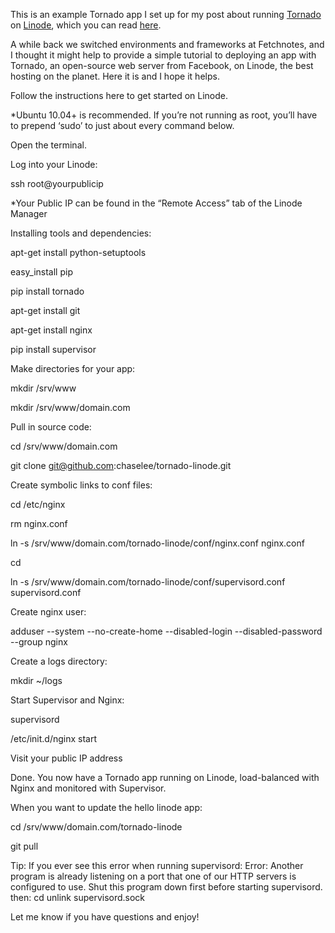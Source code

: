 This is an example Tornado app I set up for my post about running [Tornado](http://www.tornadoweb.org/) on [Linode](http://www.linode.com/), which you can read [here](http://chase.io/post/17197274701).



A while back we switched environments and frameworks at Fetchnotes, and I thought it might help to provide a simple tutorial to deploying an app with Tornado, an open-source web server from Facebook, on Linode, the best hosting on the planet. Here it is and I hope it helps.

Follow the instructions here to get started on Linode.

*Ubuntu 10.04+ is recommended. If you’re not running as root, you’ll have to prepend ‘sudo’ to just about every command below.

Open the terminal.

Log into your Linode:

ssh root@yourpublicip 

*Your Public IP can be found in the “Remote Access” tab of the Linode Manager

Installing tools and dependencies:

apt-get install python-setuptools 

easy_install pip 

pip install tornado 

apt-get install git 

apt-get install nginx 

pip install supervisor 

Make directories for your app:

mkdir /srv/www 

mkdir /srv/www/domain.com 

Pull in source code:

cd /srv/www/domain.com 

git clone git@github.com:chaselee/tornado-linode.git 

Create symbolic links to conf files:

cd /etc/nginx 

rm nginx.conf 

ln -s /srv/www/domain.com/tornado-linode/conf/nginx.conf nginx.conf 

cd 

ln -s /srv/www/domain.com/tornado-linode/conf/supervisord.conf supervisord.conf 

Create nginx user:

adduser --system --no-create-home --disabled-login --disabled-password --group nginx 

Create a logs directory:

mkdir ~/logs 

Start Supervisor and Nginx:

supervisord 

/etc/init.d/nginx start 

Visit your public IP address

Done. You now have a Tornado app running on Linode, load-balanced with Nginx and monitored with Supervisor.

When you want to update the hello linode app:

cd /srv/www/domain.com/tornado-linode 

git pull 

Tip: 
If you ever see this error when running supervisord: 
Error: Another program is already listening on a port that one of our HTTP servers is configured to use. Shut this program down first before starting supervisord.
then:
cd 
unlink supervisord.sock

Let me know if you have questions and enjoy!
